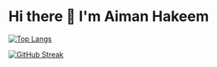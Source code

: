 # Hi there 👋 I'm Aiman Hakeem

[![Top Langs](https://github-readme-stats.vercel.app/api/top-langs/?username=AimanHakeem&hide=php,css&layout=compact&theme=dark)](https://github.com/aimanhakeem/github-readme-stats)

[![GitHub Streak](https://streak-stats.demolab.com?user=AimanHakeem&theme=dark)](https://git.io/streak-stats)

